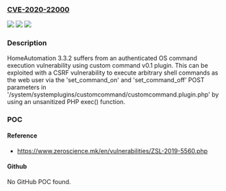 ### [CVE-2020-22000](https://cve.mitre.org/cgi-bin/cvename.cgi?name=CVE-2020-22000)
![](https://img.shields.io/static/v1?label=Product&message=n%2Fa&color=blue)
![](https://img.shields.io/static/v1?label=Version&message=n%2Fa&color=blue)
![](https://img.shields.io/static/v1?label=Vulnerability&message=n%2Fa&color=brighgreen)

### Description

HomeAutomation 3.3.2 suffers from an authenticated OS command execution vulnerability using custom command v0.1 plugin. This can be exploited with a CSRF vulnerability to execute arbitrary shell commands as the web user via the 'set_command_on' and 'set_command_off' POST parameters in '/system/systemplugins/customcommand/customcommand.plugin.php' by using an unsanitized PHP exec() function.

### POC

#### Reference
- https://www.zeroscience.mk/en/vulnerabilities/ZSL-2019-5560.php

#### Github
No GitHub POC found.

